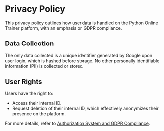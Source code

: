 # Privacy Policy

This privacy policy outlines how user data is handled on the Python Online Trainer platform, with an emphasis on GDPR compliance.

## Data Collection
The only data collected is a unique identifier generated by Google upon user login, which is hashed before storage. No other personally identifiable information (PII) is collected or stored.

## User Rights
Users have the right to:
- Access their internal ID.
- Request deletion of their internal ID, which effectively anonymizes their presence on the platform.

For more details, refer to [Authorization System and GDPR Compliance](#authorisation-system.md).
